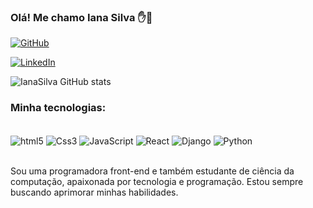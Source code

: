 ### Olá! Me chamo Iana Silva ✋🚀

[![GitHub](https://img.shields.io/badge/GitHub-100000?style=for-the-badge&logo=github&logoColor=white)](https://github.com/ianasilvadev)


[![LinkedIn](https://img.shields.io/badge/LinkedIn-0077B5?style=for-the-badge&logo=linkedin&logoColor=white)](https://www.linkedin.com/in/iana-silva2003/)

![IanaSilva GitHub stats](https://github-readme-stats.vercel.app/api?username=ianasilvadev&show_icons=true&theme=tokyonight)


### Minha tecnologias:
<div style="display: inline_block"><br/>
<img align="center" alt="html5" src="https://img.shields.io/badge/HTML5-E34F26?style=for-the-badge&logo=html5&logoColor=white"/>
<img align="center" alt="Css3" src="https://img.shields.io/badge/CSS3-1572B6?style=for-the-badge&logo=css3&logoColor=white"/>
<img align="center" alt="JavaScript" src="https://img.shields.io/badge/JavaScript-323330?style=for-the-badge&logo=javascript&logoColor=F7DF1E"/>
<img align="center" alt="React" src="https://img.shields.io/badge/react-%2320232a.svg?style=for-the-badge&logo=react&logoColor=%2361DAFB"/>
<img align="center" alt="Django" src="https://img.shields.io/badge/django-%23092E20.svg?style=for-the-badge&logo=django&logoColor=white"/>
<img align="center" alt="Python" src="https://img.shields.io/badge/python-3670A0?style=for-the-badge&logo=python&logoColor=ffdd54"/>
</div><br/>

Sou uma programadora front-end e também estudante de ciência da computação, apaixonada por tecnologia e programação. Estou sempre buscando aprimorar minhas habilidades.
